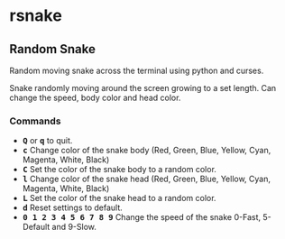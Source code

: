 # rsnake

## Random Snake

Random moving snake across the terminal using python and curses.

Snake randomly moving around the screen growing to a set length. Can change the speed,
body color and head color.


### Commands
- **<kbd>Q</kbd>** or **<kbd>q</kbd>** to quit.
- **<kbd>c</kbd>** Change color of the snake body (Red, Green, Blue, Yellow, Cyan, Magenta, White, Black)
- **<kbd>C</kbd>** Set the color of the snake body to a random color.
- **<kbd>l</kbd>** Change color of the snake head (Red, Green, Blue, Yellow, Cyan, Magenta, White, Black)
- **<kbd>L</kbd>** Set the color of the snake head to a random color.
- **<kbd>d</kbd>** Reset settings to default.
- **<kbd>0 1 2 3 4 5 6 7 8 9</kbd>** Change the speed of the snake 0-Fast, 5-Default and 9-Slow.
